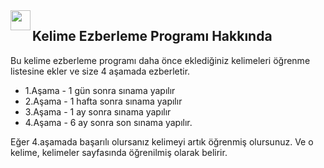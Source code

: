 <img align="left" src="https://github.com/atakanyildirim/YazilimYapimi/blob/master/public/assets/images/favicion.png?raw=true" width="32"> 

## Kelime Ezberleme Programı Hakkında

Bu kelime ezberleme programı daha önce eklediğiniz kelimeleri öğrenme listesine ekler ve size 4 aşamada ezberletir.
- 1.Aşama - 1 gün sonra sınama yapılır
- 2.Aşama - 1 hafta sonra sınama yapılır
- 3.Aşama - 1 ay sonra sınama yapılır
- 4.Aşama - 6 ay sonra son sınama yapılır.

Eğer 4.aşamada başarılı olursanız kelimeyi artık öğrenmiş olursunuz. Ve o kelime, kelimeler sayfasında öğrenilmiş olarak belirir.
